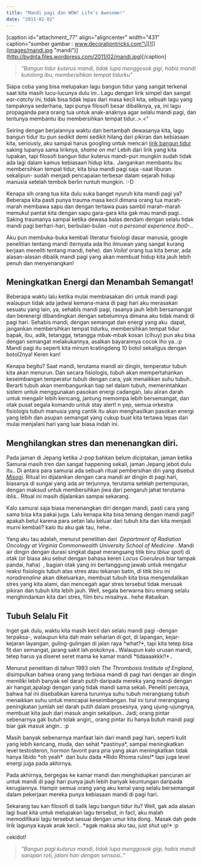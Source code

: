 ```yaml
---
title: "Mandi pagi dan WOW! Life's Awesome!"
date: "2011-02-02"
---
```


\[caption id="attachment\_77" align="aligncenter" width="431" caption="sumber gambar : www.decorationtricks.com"\][![](images/mandi.jpg "mandi")](http://bydnta.files.wordpress.com/2011/02/mandi.jpg)\[/caption\]

> _"Bangun tidur kuterus mandi, tidak lupa menggosok gigi, habis mandi kutolong ibu, membersihkan tempat tidurku"_

Siapa coba yang bisa melupakan lagu bangun tidur yang sangat terkenal saat kita masih lucu-lucunya dulu ini.. Lagu dengan lirik simpel dan sangat _ear-catchy_ ini, tidak bisa tidak lepas dari masa kecil kita, sebuah lagu yang tampaknya sederhana, tapi punya filosofi besar dibaliknya, ya, ini lagu propaganda para orang tua untuk anak-anaknya agar selalu mandi pagi, dan tentunya membantu ibu membersihkan tempat tidur..>.<"

Seiring dengan berjalannya waktu dan bertambah dewasanya kita, lagu bangun tidur itu pun sedikit demi sedikit hilang dari pikiran dan kebiasaan kita, seriously, aku sampai harus googling untuk mencari [lirik bangun tidur](http://id.wikibooks.org/wiki/Lirik_Lagu-lagu_Anak_Indonesia#Bangun_Tidur) saking lupanya sama liriknya, _shame on me!_ Lebih dari lirik yang kita lupakan, tapi filosofi bangun tidur kuterus mandi-pun mungkin sudah tidak ada lagi dalam kamus kebiasaan hidup kita.. Jangankan membantu ibu membersihkan tempat tidur, kita bisa mandi pagi saja -saat liburan sekalipun- sudah menjadi pencapaian terbesar dalam sejarah hidup manusia setelah tembok berlin runtuh mungkin. :-D

Kenapa sih orang tua kita dulu suka banget nyuruh kita mandi pagi ya? Beberapa kita pasti punya trauma masa kecil dimana orang tua marah-marah membawa sapu dan dengan tertawa puas sambil marah-marah memukul pantat kita dengan sapu gara-gara kita gak mau mandi pagi.. Saking traumanya sampai ketika dewasa balas dendam dengan selalu tidak mandi pagi berhari-hari, berbulan-bulan _\-not a personal experience lho0-_..

Aku pun membuka-buka kembali literatur fisiologi dasar manusia, google penelitian tentang mandi (ternyata ada lho ilmuwan yang sangat kurang kerjaan meneliti tentang mandi, hehe). dan _Voila!_ orang tua kita benar, ada alasan-alasan dibalik mandi pagi yang akan membuat hidup kita jauh lebih penuh dan menyenangkan!

## **Meningkatkan Energi dan Menambah Semangat!**

Beberapa waktu lalu ketika mulai membiasakan diri untuk mandi pagi walaupun tidak ada jadwal kemana-mana di pagi hari aku merasakan sesuatu yang lain, ya, sehabis mandi pagi, rasanya jauh lebih bersamangat dan berenergi dibandingkan dengan sebelumnya dimana aku tidak mandi di pagi hari. Sehabis mandi, dengan semangat dan energi yang aku  dapat, jangankan membersihkan tempat tidurku, membersihkan tempat tidur bapak, ibu, adik, tetangga, tetangga mbak-mbak kosan (cihuy) pun aku bisa dengan semangat melakukannya, asalkan bayarannya cocok lho ya..:p Mandi pagi itu seperti kita minum kratingdeng 10 botol sekaligus dengan botol2nya! Keren kan!

Kenapa begitu? Saat mandi, terutama mandi air dingin, temperatur tubuh kita akan menurun. Dan secara fisiologis, tubuh akan mempertahankan keseimbangan temperatur tubuh dengan cara, yak menaikkan suhu tubuh.. Berarti tubuh akan membangunkan tiap sel dalam tubuh, memerintahkan sistem untuk menggunakan pasokan energi cadangan, lalu aliran darah untuk mengalir lebih kencang, jantung memompa lebih bersemangat, dan otak pusat segala komando untuk stay alert! n yep, semua orkestra fisiologis tubuh manusia yang cantik itu akan menghasilkan pasokan energi yang lebih dan asupan semangat yang cukup buat kita tertawa lepas dan mulai menjalani hari yang luar biasa indah ini.

## **Menghilangkan stres dan menenangkan diri.**

Pada jaman di Jepang ketika J-pop bahkan belum diciptakan, jaman ketika Samurai masih tren dan sangat happening sekali, jaman Jepang jebot dulu itu.. Di antara para samurai ada sebuah ritual pembersihan diri yang disebut _[Misogi](http://en.wikipedia.org/wiki/Misogi)_. Ritual ini dijalankan dengan cara mandi air dingin di pagi hari, biasanya di sungai yang ada air terjunnya, terutama setelah pertempuran, dengan maksud untuk membersihkan jiwa dari pengaruh jahat terutama iblis.. Ritual ini masih dijalankan sampai sekarang.

Kalo samurai saja biasa menenangkan diri dengan mandi, pasti cara yang sama bisa kita pakai juga. Lalu kenapa kita bisa tenang dengan mandi pagi? apakah betul karena para setan lalu keluar dari tubuh kita dan kita menjadi murni kembali? kalo itu aku gak tau, hehe..

Yang aku tau adalah, menurut penelitian dari  _Department of Radiation Oncology at Virginia Commonwealth University School of Medicine_ . Mandi air dingin dengan durasi singkat dapat merangsang titik biru (_blue spot_) di otak (or biasa aku sebut dengan bahasa keren _Locus Coeruleus_ biar tampak pandai, haha)  , bagian otak yang ini bertanggung jawab untuk mengatur reaksi fisiologis tubuh atas stres atau tekanan batin, di titik biru ini _noradrenaline_ akan dikeluarkan, membuat tubuh kita bisa mengendalikan stres yang kita alami, dan mencegah agar stres tersebut tidak merusak pikiran dan tubuh kita lebih jauh. Well, segala berwarna biru emang selalu menghindarkan kita dari stres, film biru misalnya.. hehe #abaikan.

## **Tubuh Selalu Fit**

Inget gak dulu, waktu kita masih kecil dan selalu mandi pagi -dengan terpaksa-, walaupun kita dah main seharian di got, di lapangan, kejar-kejaran layangan, guling-gulingan di jalan raya \*what?\*, tapi kita tetep bisa fit dan semangat, jarang sakit lah pokoknya.. Walaupun kalo urusan mandi, tetep harus ya diseret seret mama ke kamar mandi \*tidaaaakkk!!\*..

Menurut penelitian di tahun 1993 oleh _The Thrombosis Institute of England_, disimpulkan bahwa orang yang terbiasa mandi di pagi hari dengan air dingin memiliki lebih banyak sel darah putih daripada mereka yang mandi dengan air hangat,apalagi dengan yang tidak mandi sama sekali. Peneliti percaya, bahwa hal ini disebabkan karena turunnya suhu tubuh merangsang tubuh menaikkan suhu untuk mencapai keseimbangan. hal ini turut merangsang peningkatan jumlah sel darah putih dalam prosesnya, yang ujung-ujungnya, membuat kita jauh dari masuk angin sekalipun.. Jadi, orang pintar sebenarnya gak butuh tolak angin,, orang pintar itu hanya butuh mandi pagi biar gak masuk angin.. :p

Masih banyak sebenarnya manfaat lain dari mandi pagi hari, seperti kulit yang lebih kencang, muda, dan sehat \*pastinya\*, sampai meningkatkan level testosteron, hormon favorit para pria yang akan meningkatkan tidak hanya libido \*oh yeah\*  dan bulu dada \*Rido Rhoma rules!\* tapi juga level energi juga pada akhirnya.

Pada akhirnya, bergegas ke kamar mandi dan menghidupkan pancuran air untuk mandi di pagi hari punya jauh lebih banyak keuntungan daripada kerugiannya. Hampir semua orang yang aku kenal yang selalu bersemangat dalam pekerjaan mereka punya kebiasaan mandi di pagi hari.

Sekarang tau kan filosofi di balik lagu bangun tidur itu? Well, gak ada alasan lagi buat kita untuk melupakan lagu tersebut, in fact, aku malah memodifikasi lagu tersebut sesuai dengan umur kita dong.. Masak dah gede lirik lagunya kayak anak kecil.. \*agak maksa aku tau, just shut up!\* :p

cekidot!

> _"Bangun pagi kuterus mandi, tidak lupa menggosok gigi, habis mandi sarapan roti, jalani hari dengan sensasi.."_
